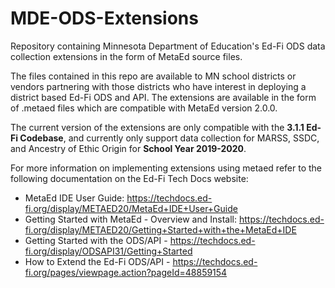 # MDE-ODS-Extensions
Repository containing Minnesota Department of Education's Ed-Fi ODS data collection extensions in the form of MetaEd source files.

The files contained in this repo are available to MN school districts or vendors partnering with those districts who have interest in deploying a district based Ed-Fi ODS and API.  The extensions are available in the form of .metaed files which are compatible with MetaEd version 2.0.0.

The current version of the extensions are only compatible with the **3.1.1 Ed-Fi Codebase**, and currently only support data collection for MARSS, SSDC, and Ancestry of Ethic Origin for **School Year 2019-2020**.

For more information on implementing extensions using metaed refer to the following documentation on the Ed-Fi Tech Docs website:

+ MetaEd IDE User Guide: https://techdocs.ed-fi.org/display/METAED20/MetaEd+IDE+User+Guide
+ Getting Started with MetaEd - Overview and Install: https://techdocs.ed-fi.org/display/METAED20/Getting+Started+with+the+MetaEd+IDE
+ Getting Started with the ODS/API - https://techdocs.ed-fi.org/display/ODSAPI31/Getting+Started
+ How to Extend the Ed-Fi ODS/API - https://techdocs.ed-fi.org/pages/viewpage.action?pageId=48859154
